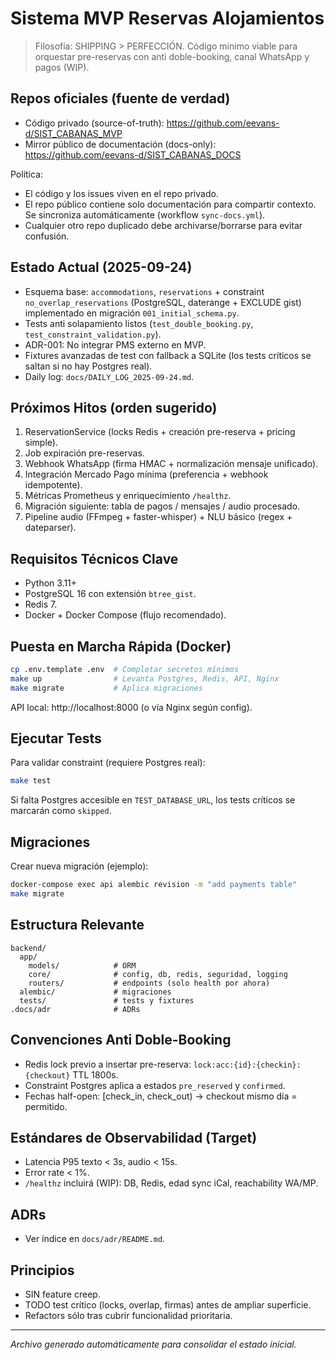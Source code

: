 # Sistema MVP Reservas Alojamientos

> Filosofía: SHIPPING > PERFECCIÓN. Código mínimo viable para orquestar pre-reservas con anti doble-booking, canal WhatsApp y pagos (WIP).

## Repos oficiales (fuente de verdad)
- Código privado (source-of-truth): https://github.com/eevans-d/SIST_CABANAS_MVP
- Mirror público de documentación (docs-only): https://github.com/eevans-d/SIST_CABANAS_DOCS

Política:
- El código y los issues viven en el repo privado.
- El repo público contiene solo documentación para compartir contexto. Se sincroniza automáticamente (workflow `sync-docs.yml`).
- Cualquier otro repo duplicado debe archivarse/borrarse para evitar confusión.

## Estado Actual (2025-09-24)
- Esquema base: `accommodations`, `reservations` + constraint `no_overlap_reservations` (PostgreSQL, daterange + EXCLUDE gist) implementado en migración `001_initial_schema.py`.
- Tests anti solapamiento listos (`test_double_booking.py`, `test_constraint_validation.py`).
- ADR-001: No integrar PMS externo en MVP.
- Fixtures avanzadas de test con fallback a SQLite (los tests críticos se saltan si no hay Postgres real).
- Daily log: `docs/DAILY_LOG_2025-09-24.md`.

## Próximos Hitos (orden sugerido)
1. ReservationService (locks Redis + creación pre-reserva + pricing simple).
2. Job expiración pre-reservas.
3. Webhook WhatsApp (firma HMAC + normalización mensaje unificado).
4. Integración Mercado Pago mínima (preferencia + webhook idempotente).
5. Métricas Prometheus y enriquecimiento `/healthz`.
6. Migración siguiente: tabla de pagos / mensajes / audio procesado.
7. Pipeline audio (FFmpeg + faster-whisper) + NLU básico (regex + dateparser).

## Requisitos Técnicos Clave
- Python 3.11+
- PostgreSQL 16 con extensión `btree_gist`.
- Redis 7.
- Docker + Docker Compose (flujo recomendado).

## Puesta en Marcha Rápida (Docker)
```bash
cp .env.template .env  # Completar secretos mínimos
make up                # Levanta Postgres, Redis, API, Nginx
make migrate           # Aplica migraciones
```
API local: http://localhost:8000 (o vía Nginx según config).

## Ejecutar Tests
Para validar constraint (requiere Postgres real):
```bash
make test
```
Si falta Postgres accesible en `TEST_DATABASE_URL`, los tests críticos se marcarán como `skipped`.

## Migraciones
Crear nueva migración (ejemplo):
```bash
docker-compose exec api alembic revision -m "add payments table"
make migrate
```

## Estructura Relevante
```
backend/
  app/
    models/            # ORM
    core/              # config, db, redis, seguridad, logging
    routers/           # endpoints (solo health por ahora)
  alembic/             # migraciones
  tests/               # tests y fixtures
.docs/adr              # ADRs
```

## Convenciones Anti Doble-Booking
- Redis lock previo a insertar pre-reserva: `lock:acc:{id}:{checkin}:{checkout}` TTL 1800s.
- Constraint Postgres aplica a estados `pre_reserved` y `confirmed`.
- Fechas half-open: [check_in, check_out) → checkout mismo día = permitido.

## Estándares de Observabilidad (Target)
- Latencia P95 texto < 3s, audio < 15s.
- Error rate < 1%.
- `/healthz` incluirá (WIP): DB, Redis, edad sync iCal, reachability WA/MP.

## ADRs
- Ver índice en `docs/adr/README.md`.

## Principios
- SIN feature creep.
- TODO test crítico (locks, overlap, firmas) antes de ampliar superficie.
- Refactors sólo tras cubrir funcionalidad prioritaria.

---
_Archivo generado automáticamente para consolidar el estado inicial._
